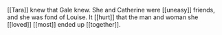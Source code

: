 [[Tara]] knew that Gale knew. She and Catherine were [[uneasy]] friends, and she was fond of Louise. It [[hurt]] that the man and woman she [[loved]] [[most]] ended up [[together]]. 